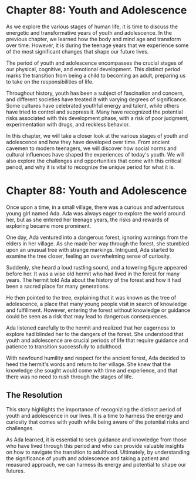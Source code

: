 # Chapter 88: Youth and Adolescence

As we explore the various stages of human life, it is time to discuss the energetic and transformative years of youth and adolescence. In the previous chapter, we learned how the body and mind age and transform over time. However, it is during the teenage years that we experience some of the most significant changes that shape our future lives.

The period of youth and adolescence encompasses the crucial stages of our physical, cognitive, and emotional development. This distinct period marks the transition from being a child to becoming an adult, preparing us to take on the responsibilities of life.

Throughout history, youth has been a subject of fascination and concern, and different societies have treated it with varying degrees of significance. Some cultures have celebrated youthful energy and talent, while others have tried to control and suppress it. Many have recognized the potential risks associated with this development phase, with a risk of poor judgment, experimentation with drugs, and reckless behavior.

In this chapter, we will take a closer look at the various stages of youth and adolescence and how they have developed over time. From ancient cavemen to modern teenagers, we will discover how social norms and cultural influences have shaped the experiences of today's youth. We will also explore the challenges and opportunities that come with this critical period, and why it is vital to recognize the unique period for what it is.
# Chapter 88: Youth and Adolescence

Once upon a time, in a small village, there was a curious and adventurous young girl named Ada. Ada was always eager to explore the world around her, but as she entered her teenage years, the risks and rewards of exploring became more prominent.

One day, Ada ventured into a dangerous forest, ignoring warnings from the elders in her village. As she made her way through the forest, she stumbled upon an unusual tree with strange markings. Intrigued, Ada started to examine the tree closer, feeling an overwhelming sense of curiosity.

Suddenly, she heard a loud rustling sound, and a towering figure appeared before her. It was a wise old hermit who had lived in the forest for many years. The hermit told Ada about the history of the forest and how it had been a sacred place for many generations.

He then pointed to the tree, explaining that it was known as the tree of adolescence, a place that many young people visit in search of knowledge and fulfillment. However, entering the forest without knowledge or guidance could be seen as a risk that may lead to dangerous consequences.

Ada listened carefully to the hermit and realized that her eagerness to explore had blinded her to the dangers of the forest. She understood that youth and adolescence are crucial periods of life that require guidance and patience to transition successfully to adulthood.

With newfound humility and respect for the ancient forest, Ada decided to heed the hermit's words and return to her village. She knew that the knowledge she sought would come with time and experience, and that there was no need to rush through the stages of life.

## The Resolution

This story highlights the importance of recognizing the distinct period of youth and adolescence in our lives. It is a time to harness the energy and curiosity that comes with youth while being aware of the potential risks and challenges.

As Ada learned, it is essential to seek guidance and knowledge from those who have lived through this period and who can provide valuable insights on how to navigate the transition to adulthood. Ultimately, by understanding the significance of youth and adolescence and taking a patient and measured approach, we can harness its energy and potential to shape our futures.